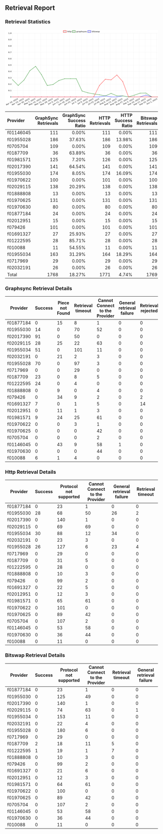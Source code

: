 ## Retrieval Report
### Retrieval Statistics
<img src="https://raw.githubusercontent.com/data-preservation-programs/filplus-checker-assets/main/filecoin-project/filecoin-plus-large-datasets/issues/1534/1696297423018.png"/>

| Provider  | GraphSync Retrievals | GraphSync Success Ratio | HTTP Retrievals | HTTP Success Ratio | Bitswap Retrievals | Bitswap Success Ratio |
| :-------- | -------------------: | ----------------------: | --------------: | -----------------: | -----------------: | --------------------: |
| f01146045 |                  111 |                   0.00% |             111 |              0.00% |                111 |                 0.00% |
| f01955028 |                  186 |                  37.63% |             186 |             13.98% |                186 |                 0.00% |
| f0705704  |                  109 |                   0.00% |             109 |              0.00% |                109 |                 0.00% |
| f0187709  |                   36 |                  63.89% |              36 |              0.00% |                 36 |                 5.56% |
| f01981571 |                  125 |                   7.20% |             126 |              0.00% |                125 |                 0.00% |
| f02017390 |                  141 |                  64.54% |             141 |              0.00% |                141 |                 0.00% |
| f01955030 |                  174 |                   8.05% |             174 |             16.09% |                174 |                 0.00% |
| f01970622 |                  100 |                   0.00% |             101 |              0.00% |                100 |                 0.00% |
| f02029115 |                  138 |                  20.29% |             138 |              0.00% |                138 |                 0.00% |
| f01888808 |                   13 |                   0.00% |              13 |              0.00% |                 13 |                 0.00% |
| f01970625 |                  131 |                   0.00% |             131 |              0.00% |                131 |                 0.00% |
| f01970630 |                   80 |                   0.00% |              80 |              0.00% |                 80 |                 0.00% |
| f01877184 |                   24 |                   0.00% |              24 |              0.00% |                 24 |                 0.00% |
| f02012951 |                   15 |                   0.00% |              15 |              0.00% |                 15 |                 0.00% |
| f079426   |                  101 |                   0.00% |             101 |              0.00% |                101 |                 0.00% |
| f01691327 |                   27 |                  25.93% |              27 |              0.00% |                 27 |                 0.00% |
| f01222595 |                   28 |                  85.71% |              28 |              0.00% |                 28 |                 3.57% |
| f010088   |                   11 |                  54.55% |              11 |              0.00% |                 11 |                 0.00% |
| f01955034 |                  163 |                  31.29% |             164 |             18.29% |                164 |                 0.00% |
| f0717969  |                   29 |                   0.00% |              29 |              0.00% |                 29 |                 0.00% |
| f02032191 |                   26 |                   0.00% |              26 |              0.00% |                 26 |                 0.00% |
| Total     |                 1768 |                  18.27% |            1771 |              4.74% |               1769 |                 0.17% |

### Graphsync Retrieval Details
| Provider  | Success | Piece not Found | Retrieval timeout | Cannot Connect to the Provider | General retrieval failure | Retrieval rejected | Unconfirmed block transfer | Provider not online | Retrieval not free |
| --------- | ------- | --------------- | ----------------- | ------------------------------ | ------------------------- | ------------------ | -------------------------- | ------------------- | ------------------ |
| f01877184 | 0       | 15              | 8                 | 1                              | 0                         | 0                  | 0                          | 0                   | 0                  |
| f01955030 | 14      | 0               | 70                | 52                             | 0                         | 0                  | 0                          | 38                  | 0                  |
| f02017390 | 91      | 0               | 50                | 0                              | 0                         | 0                  | 0                          | 0                   | 0                  |
| f02029115 | 28      | 25              | 22                | 63                             | 0                         | 0                  | 0                          | 0                   | 0                  |
| f01955034 | 51      | 0               | 101               | 11                             | 0                         | 0                  | 0                          | 0                   | 0                  |
| f02032191 | 0       | 21              | 2                 | 3                              | 0                         | 0                  | 0                          | 0                   | 0                  |
| f01955028 | 70      | 0               | 97                | 3                              | 0                         | 0                  | 16                         | 0                   | 0                  |
| f0717969  | 0       | 0               | 29                | 0                              | 0                         | 0                  | 0                          | 0                   | 0                  |
| f0187709  | 23      | 0               | 8                 | 5                              | 0                         | 0                  | 0                          | 0                   | 0                  |
| f01222595 | 24      | 0               | 4                 | 0                              | 0                         | 0                  | 0                          | 0                   | 0                  |
| f01888808 | 0       | 9               | 0                 | 4                              | 0                         | 0                  | 0                          | 0                   | 0                  |
| f079426   | 0       | 34              | 9                 | 2                              | 0                         | 2                  | 0                          | 0                   | 54                 |
| f01691327 | 7       | 0               | 1                 | 5                              | 0                         | 14                 | 0                          | 0                   | 0                  |
| f02012951 | 0       | 11              | 1                 | 3                              | 0                         | 0                  | 0                          | 0                   | 0                  |
| f01981571 | 9       | 24              | 25                | 61                             | 0                         | 0                  | 6                          | 0                   | 0                  |
| f01970622 | 0       | 0               | 3                 | 1                              | 0                         | 0                  | 8                          | 88                  | 0                  |
| f01970625 | 0       | 0               | 0                 | 42                             | 0                         | 0                  | 0                          | 89                  | 0                  |
| f0705704  | 0       | 0               | 0                 | 2                              | 0                         | 0                  | 8                          | 44                  | 55                 |
| f01146045 | 0       | 43              | 9                 | 58                             | 1                         | 0                  | 0                          | 0                   | 0                  |
| f01970630 | 0       | 0               | 0                 | 44                             | 0                         | 0                  | 0                          | 36                  | 0                  |
| f010088   | 6       | 1               | 4                 | 0                              | 0                         | 0                  | 0                          | 0                   | 0                  |

### Http Retrieval Details
| Provider  | Success | Protocol not supported | Cannot Connect to the Provider | General retrieval failure | Retrieval timeout |
| --------- | ------- | ---------------------- | ------------------------------ | ------------------------- | ----------------- |
| f01877184 | 0       | 23                     | 1                              | 0                         | 0                 |
| f01955030 | 28      | 68                     | 50                             | 26                        | 2                 |
| f02017390 | 0       | 140                    | 1                              | 0                         | 0                 |
| f02029115 | 0       | 69                     | 69                             | 0                         | 0                 |
| f01955034 | 30      | 88                     | 12                             | 34                        | 0                 |
| f02032191 | 0       | 23                     | 3                              | 0                         | 0                 |
| f01955028 | 26      | 127                    | 6                              | 23                        | 4                 |
| f0717969  | 0       | 29                     | 0                              | 0                         | 0                 |
| f0187709  | 0       | 31                     | 5                              | 0                         | 0                 |
| f01222595 | 0       | 28                     | 0                              | 0                         | 0                 |
| f01888808 | 0       | 10                     | 3                              | 0                         | 0                 |
| f079426   | 0       | 99                     | 2                              | 0                         | 0                 |
| f01691327 | 0       | 22                     | 5                              | 0                         | 0                 |
| f02012951 | 0       | 12                     | 3                              | 0                         | 0                 |
| f01981571 | 0       | 65                     | 61                             | 0                         | 0                 |
| f01970622 | 0       | 101                    | 0                              | 0                         | 0                 |
| f01970625 | 0       | 89                     | 42                             | 0                         | 0                 |
| f0705704  | 0       | 107                    | 2                              | 0                         | 0                 |
| f01146045 | 0       | 53                     | 58                             | 0                         | 0                 |
| f01970630 | 0       | 36                     | 44                             | 0                         | 0                 |
| f010088   | 0       | 11                     | 0                              | 0                         | 0                 |

### Bitswap Retrieval Details
| Provider  | Success | Protocol not supported | Cannot Connect to the Provider | Retrieval timeout | General retrieval failure |
| --------- | ------- | ---------------------- | ------------------------------ | ----------------- | ------------------------- |
| f01877184 | 0       | 23                     | 1                              | 0                 | 0                         |
| f01955030 | 0       | 125                    | 49                             | 0                 | 0                         |
| f02017390 | 0       | 140                    | 1                              | 0                 | 0                         |
| f02029115 | 0       | 74                     | 63                             | 0                 | 1                         |
| f01955034 | 0       | 153                    | 11                             | 0                 | 0                         |
| f02032191 | 0       | 22                     | 4                              | 0                 | 0                         |
| f01955028 | 0       | 180                    | 6                              | 0                 | 0                         |
| f0717969  | 0       | 29                     | 0                              | 0                 | 0                         |
| f0187709  | 2       | 18                     | 11                             | 5                 | 0                         |
| f01222595 | 1       | 19                     | 1                              | 7                 | 0                         |
| f01888808 | 0       | 10                     | 3                              | 0                 | 0                         |
| f079426   | 0       | 99                     | 2                              | 0                 | 0                         |
| f01691327 | 0       | 21                     | 6                              | 0                 | 0                         |
| f02012951 | 0       | 12                     | 3                              | 0                 | 0                         |
| f01981571 | 0       | 64                     | 61                             | 0                 | 0                         |
| f01970622 | 0       | 100                    | 0                              | 0                 | 0                         |
| f01970625 | 0       | 89                     | 42                             | 0                 | 0                         |
| f0705704  | 0       | 107                    | 2                              | 0                 | 0                         |
| f01146045 | 0       | 53                     | 58                             | 0                 | 0                         |
| f01970630 | 0       | 36                     | 44                             | 0                 | 0                         |
| f010088   | 0       | 11                     | 0                              | 0                 | 0                         |
